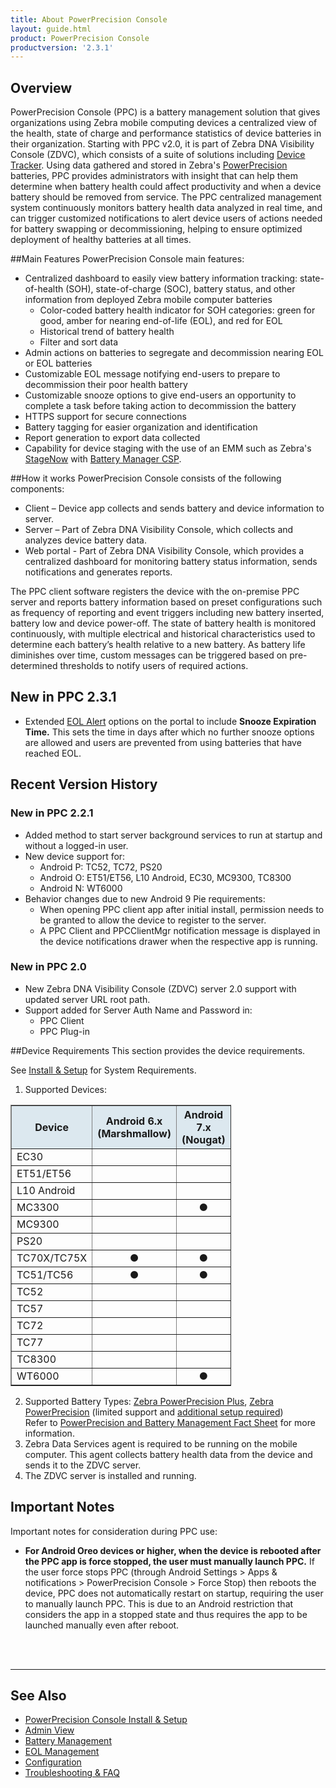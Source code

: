 ```yaml
---
title: About PowerPrecision Console
layout: guide.html
product: PowerPrecision Console
productversion: '2.3.1'
---
```


## Overview

PowerPrecision Console (PPC) is a battery management solution that gives organizations using Zebra mobile computing devices a centralized view of the health, state of charge and performance statistics of device batteries in their organization. Starting with PPC v2.0, it is part of Zebra DNA Visibility Console (ZDVC), which consists of a suite of solutions including [Device Tracker](/devicetracker/latest/guide/about). Using data gathered and stored in Zebra's [PowerPrecision](https://www.zebra.com/content/dam/zebra_new_ia/en-us/solutions-verticals/product/accessories/Mobile%20Computer%20Accessories/Batteries/Power%20Precision%20Battery%20Solutions/white-paper/power-precision-batteries-white-paper-en-us.pdf) batteries, PPC provides administrators with insight that can help them determine when battery health could affect productivity and when a device battery should be removed from service. The PPC centralized management system continuously monitors battery health data analyzed in real time, and can trigger customized notifications to alert device users of actions needed for battery swapping or decommissioning, helping to ensure optimized deployment of healthy batteries at all times.

##Main Features
PowerPrecision Console main features:
* Centralized dashboard to easily view battery information tracking: state-of-health (SOH), state-of-charge (SOC), battery status, and other information from deployed Zebra mobile computer batteries 
  * Color-coded battery health indicator for SOH categories: green for good, amber for nearing end-of-life (EOL), and red for EOL
  * Historical trend of battery health 
  * Filter and sort data 
* Admin actions on batteries to segregate and decommission nearing EOL or EOL batteries
* Customizable EOL message notifying end-users to prepare to decommission their poor health battery
* Customizable snooze options to give end-users an opportunity to complete a task before taking action to decommission the battery
* HTTPS support for secure connections 
* Battery tagging for easier organization and identification
* Report generation to export data collected 
* Capability for device staging with the use of an EMM such as Zebra's [StageNow](/stagenow/latest/about) with [Battery Manager CSP](/mx/batterymgr).

##How it works
PowerPrecision Console consists of the following components:
* Client – Device app collects and sends battery and device information to server.
* Server – Part of Zebra DNA Visibility Console, which collects and analyzes device battery data.
* Web portal - Part of Zebra DNA Visibility Console, which provides a centralized dashboard for monitoring battery status information, sends notifications and generates reports.

The PPC client software registers the device with the on-premise PPC server and reports battery information based on preset configurations such as frequency of reporting and event triggers including new battery inserted, battery low and device power-off. The state of battery health is monitored continuously, with multiple electrical and historical characteristics used to determine each battery’s health relative to a new battery. As battery life diminishes over time, custom messages can be triggered based on pre-determined thresholds to notify users of required actions. 

## New in PPC 2.3.1
* Extended [EOL Alert](../config) options on the portal to include **Snooze Expiration Time.** This sets the time in days after which no further snooze options are allowed and users are prevented from using batteries that have reached EOL.


## Recent Version History
### New in PPC 2.2.1
* Added method to start server background services to run at startup and without a logged-in user.
* New device support for: 
  * Android P: TC52, TC72, PS20
  * Android O: ET51/ET56, L10 Android, EC30, MC9300, TC8300
  * Android N: WT6000
* Behavior changes due to new Android 9 Pie requirements:
  * When opening PPC client app after initial install, permission needs to be granted to allow the device to register to the server.
  * A PPC Client and PPCClientMgr notification message is displayed in the device notifications drawer when the respective app is running.  

### New in PPC 2.0
* New Zebra DNA Visibility Console (ZDVC) server 2.0 support with updated server URL root path.
* Support added for Server Auth Name and Password in:
  * PPC Client
  * PPC Plug-in

##Device Requirements
This section provides the device requirements.

See [Install & Setup](../setup) for System Requirements.

1. Supported Devices:
  <table class="facelift" align="center" style="width:70%" border="1" padding="5px">
    <tr bgcolor="#dce8ef">
      <th>Device</th>
      <th style="text-align:center">Android 6.x <br>(Marshmallow)</th>
      <th style="text-align:center">Android 7.x <br>(Nougat)</th>
      <th style="text-align:center">Android 8.x <br>(Oreo)</th>
      <th style="text-align:center">Android 9.x <br>(Pie)</th>
    </tr>
    <tr>
      <td>EC30</td>
      <td></td>
      <td></td>
      <td style="text-align:center">&#x25cf;</td>
      <td></td>
    </tr>
    <tr>
      <td>ET51/ET56</td>
      <td></td>
      <td></td>
      <td style="text-align:center">&#x25cf;</td>
      <td></td>
    </tr>
    <tr>
      <td>L10 Android</td>
      <td></td>
      <td></td>
      <td style="text-align:center">&#x25cf;</td>
      <td></td>
    </tr>
    <tr>
      <td>MC3300 </td>
      <td></td>
      <td style="text-align:center">&#x25cf;</td>
      <td style="text-align:center">&#x25cf;</td>
      <td></td>
    </tr>
    <tr>
      <td>MC9300</td>
      <td></td>
      <td></td>
      <td style="text-align:center">&#x25cf;</td>
      <td></td>
    </tr>
    <tr>
      <td>PS20</td>
      <td></td>
      <td></td>
      <td></td>
      <td style="text-align:center">&#x25cf;</td>
    </tr>
    <tr>
      <td>TC70X/TC75X</td>
      <td style="text-align:center">&#x25cf;</td>
      <td style="text-align:center">&#x25cf;</td>
      <td style="text-align:center">&#x25cf;</td>
      <td></td>
    </tr>
    <tr>
      <td>TC51/TC56 </td>
      <td style="text-align:center">&#x25cf;</td>
      <td style="text-align:center">&#x25cf;</td>
      <td style="text-align:center">&#x25cf;</td>
      <td></td>
    </tr>
    <tr>
      <td>TC52</td>
      <td></td>
      <td></td>
      <td style="text-align:center">&#x25cf;</td>
      <td style="text-align:center">&#x25cf;</td>
    </tr>
    <tr>
      <td>TC57</td>
      <td></td>
      <td></td>
      <td style="text-align:center">&#x25cf;</td>
      <td></td>
    </tr>
    <tr>
      <td>TC72</td>
      <td></td>
      <td></td>
      <td style="text-align:center">&#x25cf;</td>
      <td style="text-align:center">&#x25cf;</td>
    </tr>
    <tr>
      <td>TC77</td>
      <td></td>
      <td></td>
      <td style="text-align:center">&#x25cf;</td>
      <td></td>
    </tr>
    <tr>
      <td>TC8300</td>
      <td></td>
      <td></td>
      <td style="text-align:center">&#x25cf;</td>
      <td></td>
    </tr>
    <tr>
      <td>WT6000</td>
      <td></td>
      <td style="text-align:center">&#x25cf;</td>
      <td></td>
      <td></td>
    </tr>
  </table>
  
2. Supported Battery Types: [Zebra PowerPrecision Plus](https://www.zebra.com/us/en/products/accessories/powerprecision-battery-solutions.html), [Zebra PowerPrecision](https://www.zebra.com/us/en/products/accessories/powerprecision-battery-solutions.html)  (limited support and [additional setup required](../mgmt/#powerprecisionbatteries))  <br>
Refer to [PowerPrecision and Battery Management Fact Sheet](https://www.zebra.com/content/dam/zebra_new_ia/en-us/solutions-verticals/product/Software/Mobility%20Software/powerprecision/fact-sheets/data-capture-dna-power-precision-fact-sheet-en-us.pdf) for more information.
3. Zebra Data Services agent is required to be running on the mobile computer. This agent collects battery health data from the device and sends it to the ZDVC server. 
4. The ZDVC server is installed and running.

## Important Notes
Important notes for consideration during PPC use:
* **For Android Oreo devices or higher, when the device is rebooted after the PPC app is force stopped, the user must manually launch PPC.** If the user force stops PPC (through Android Settings > Apps & notifications > PowerPrecision Console > Force Stop) then reboots the device, PPC does not automatically restart on startup, requiring the user to manually launch PPC. This is due to an Android restriction that considers the app in a stopped state and thus requires the app to be launched manually even after reboot. 
<br>
<br>

-----

## See Also

* [PowerPrecision Console Install & Setup](../setup)
* [Admin View](../admin)
* [Battery Management](../mgmt)
* [EOL Management](../eol)
* [Configuration](../config)
* [Troubleshooting & FAQ](../troubleshooting)

